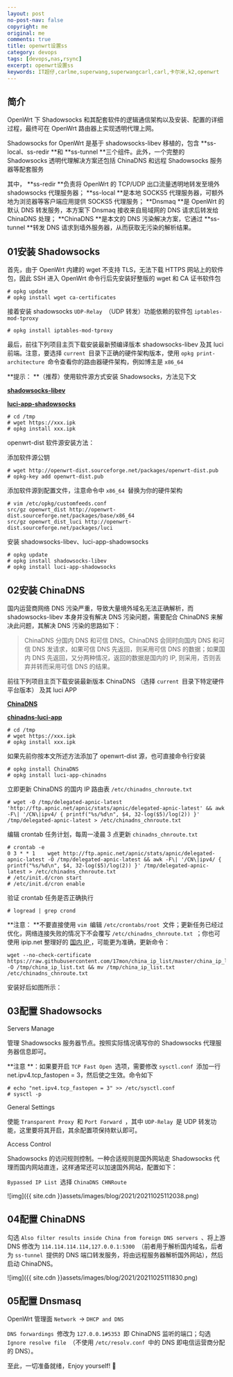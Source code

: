 ```yaml
---
layout: post
no-post-nav: false 
copyright: me
original: me
comments: true
title: openwrt设置ss
category: devops
tags: [devops,nas,rsync]
excerpt: openwrt设置ss
keywords: IT超仔,carlme,superwang,superwangcarl,carl,卡尔米,k2,openwrt
---
```


## 简介

OpenWrt 下 Shadowsocks 和其配套软件的逻辑通信架构以及安装、配置的详细过程，最终可在 OpenWrt 路由器上实现透明代理上网。

Shadowsocks for OpenWrt 是基于 shadowsocks-libev 移植的，包含 **ss-local、ss-redir **和 **ss-tunnel **三个组件。此外，一个完整的 Shadowsocks 透明代理解决方案还包括 ChinaDNS 和远程 Shadowsocks 服务器等配套服务

其中， **ss-redir **负责将 OpenWrt 的 TCP/UDP 出口流量透明地转发至境外 shadowsocks 代理服务器； **ss-local **是本地 SOCKS5 代理服务器，可额外地为浏览器等客户端应用提供 SOCKS5 代理服务； **Dnsmaq **是 OpenWrt 的默认 DNS 转发服务，本方案下 Dnsmaq 接收来自局域网的 DNS 请求后转发给 ChinaDNS 处理； **ChinaDNS **是本文的 DNS 污染解决方案，它通过 **ss-tunnel **转发 DNS 请求到墙外服务器，从而获取无污染的解析结果。

## 01安装 Shadowsocks

首先，由于 OpenWrt 内建的 wget 不支持 TLS，无法下载 HTTPS 网站上的软件包，因此 SSH 进入 OpenWrt 命令行后先安装好整版的 wget 和 CA 证书软件包

```
# opkg update
# opkg install wget ca-certificates
```

接着安装 shadowsocks `UDP-Relay `（UDP 转发）功能依赖的软件包 `iptables-mod-tproxy`

```
# opkg install iptables-mod-tproxy
```

最后，前往下列项目主页下载安装最新预编译版本 shadowsocks-libev 及其 luci 前端。注意，要选择 `current `目录下正确的硬件架构版本，使用 `opkg print-architecture `命令查看你的路由器硬件架构，例如博主是 `x86_64`

**提示： **（推荐）使用软件源方式安装 Shadowsocks，方法见下文

[**shadowsocks-libev**](https://github.com/shadowsocks/openwrt-shadowsocks/releases)

[**luci-app-shadowsocks**](https://github.com/shadowsocks/luci-app-shadowsocks/releases)

```
# cd /tmp
# wget https://xxx.ipk
# opkg install xxx.ipk
```

openwrt-dist 软件源安装方法：

添加软件源公钥

```
# wget http://openwrt-dist.sourceforge.net/packages/openwrt-dist.pub
# opkg-key add openwrt-dist.pub
```

添加软件源到配置文件，注意命令中 `x86_64 `替换为你的硬件架构

```
# vim /etc/opkg/customfeeds.conf
src/gz openwrt_dist http://openwrt-dist.sourceforge.net/packages/base/x86_64
src/gz openwrt_dist_luci http://openwrt-dist.sourceforge.net/packages/luci
```

安装 shadowsocks-libev、luci-app-shadowsocks

```
# opkg update
# opkg install shadowsocks-libev
# opkg install luci-app-shadowsocks
```







## 02安装 ChinaDNS

国内运营商网络 DNS 污染严重，导致大量境外域名无法正确解析，而 shadowsocks-libev 本身并没有解决 DNS 污染问题，需要配合 ChinaDNS 来解决此问题，其解决 DNS 污染的思路如下：

> ChinaDNS 分国内 DNS 和可信 DNS。ChinaDNS 会同时向国内 DNS 和可信 DNS 发请求，如果可信 DNS 先返回，则采用可信 DNS 的数据；如果国内 DNS 先返回，又分两种情况，返回的数据是国内的 IP, 则采用，否则丢弃并转而采用可信 DNS 的结果。

前往下列项目主页下载安装最新版本 ChinaDNS （选择 `current `目录下特定硬件平台版本） 及其 luci APP

[**ChinaDNS**](https://github.com/aa65535/openwrt-chinadns/releases)

[**chinadns-luci-app**](https://github.com/aa65535/openwrt-dist-luci/releases)

```
# cd /tmp
# wget https://xxx.ipk
# opkg install xxx.ipk
```

如果先前你按本文所述方法添加了 openwrt-dist 源，也可直接命令行安装

```
# opkg install ChinaDNS
# opkg install luci-app-chinadns
```

立即更新 ChinaDNS 的国内 IP 路由表 `/etc/chinadns_chnroute.txt`

```
# wget -O /tmp/delegated-apnic-latest 'http://ftp.apnic.net/apnic/stats/apnic/delegated-apnic-latest' && awk -F\| '/CN\|ipv4/ { printf("%s/%d\n", $4, 32-log($5)/log(2)) }' /tmp/delegated-apnic-latest > /etc/chinadns_chnroute.txt
```

编辑 crontab 任务计划，每周一凌晨 3 点更新 `chinadns_chnroute.txt`

```
# crontab -e
0 3 * * 1    wget http://ftp.apnic.net/apnic/stats/apnic/delegated-apnic-latest -O /tmp/delegated-apnic-latest && awk -F\| '/CN\|ipv4/ { printf("%s/%d\n", $4, 32-log($5)/log(2)) }' /tmp/delegated-apnic-latest > /etc/chinadns_chnroute.txt
# /etc/init.d/cron start
# /etc/init.d/cron enable
```

验证 crontab 任务是否正确执行

```
# logread | grep crond
```

**注意： **不要直接使用 `vim `编辑 `/etc/crontabs/root `文件；更新任务已经过优化，网络连接失败的情况下不会覆写 `/etc/chinadns_chnroute.txt `；你也可使用 ipip.net 整理好的 [国内 IP ](https://github.com/17mon/china_ip_list)，可能更为准确，更新命令：

```
wget --no-check-certificate https://raw.githubusercontent.com/17mon/china_ip_list/master/china_ip_list.txt -O /tmp/china_ip_list.txt && mv /tmp/china_ip_list.txt /etc/chinadns_chnroute.txt
```

安装好后如图所示：

## 03配置 Shadowsocks

Servers Manage

管理 Shadowsocks 服务器节点。按照实际情况填写你的 Shadowsocks 代理服务器信息即可。

**注意 **：如果要开启 `TCP Fast Open `选项，需要修改 `sysctl.conf `添加一行net.ipv4.tcp_fastopen = 3，然后使之生效。命令如下

```
# echo "net.ipv4.tcp_fastopen = 3" >> /etc/sysctl.conf
# sysctl -p
```

General Settings

使能 `Transparent Proxy `和 `Port Forward `，其中 `UDP-Relay `是 UDP 转发功能，这里要将其开启，其余配置项保持默认即可。

Access Control

Shadowsocks 的访问规则控制。一种合适规则是国外网站走 Shadowsocks 代理而国内网站直连，这样通常还可以加速国外网站，配置如下：

`Bypassed IP List `选择 `ChinaDNS CHNRoute`

![img]({{ site.cdn }}assets/images/blog/2021/20211025112038.png)

## 04**配置 ChinaDNS**

勾选 `Also filter results inside China from foreign DNS servers `、将上游 DNS 修改为 `114.114.114.114,127.0.0.1:5300 `（前者用于解析国内域名，后者为 `ss-tunnel `提供的 DNS 端口转发服务，将由远程服务器解析国外网站），然后启动 ChinaDNS。

![img]({{ site.cdn }}assets/images/blog/2021/20211025111830.png)

## 05**配置 Dnsmasq**

OpenWrt 管理面 `Network `-> `DHCP and DNS`

`DNS forwardings `修改为 `127.0.0.1#5353 `即 ChinaDNS 监听的端口；勾选 `Ignore resolve file `（不使用 `/etc/resolv.conf `中的 DNS 即电信运营商分配的 DNS）。

至此，一切准备就绪，Enjoy yourself! 🙂